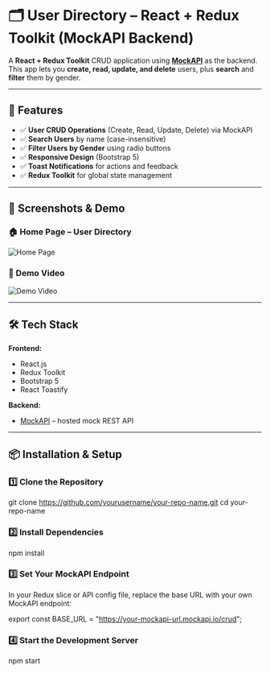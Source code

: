 # 🗂️ User Directory – React + Redux Toolkit (MockAPI Backend)

A **React + Redux Toolkit** CRUD application using **[MockAPI](https://mockapi.io/)** as the backend.  
This app lets you **create, read, update, and delete** users, plus **search** and **filter** them by gender.

---

## 🚀 Features

- ✅ **User CRUD Operations** (Create, Read, Update, Delete) via MockAPI
- ✅ **Search Users** by name (case-insensitive)
- ✅ **Filter Users by Gender** using radio buttons
- ✅ **Responsive Design** (Bootstrap 5)
- ✅ **Toast Notifications** for actions and feedback
- ✅ **Redux Toolkit** for global state management

---

## 📸 Screenshots & Demo

### 🏠 Home Page – User Directory

![Home Page]("./screenshots/home.png")

### 🎥 Demo Video

![Demo Video]("./screenshots/demo.mp4")

---

## 🛠️ Tech Stack

**Frontend:**

- React.js
- Redux Toolkit
- Bootstrap 5
- React Toastify

**Backend:**

- [MockAPI](https://mockapi.io/) – hosted mock REST API

---

## 📦 Installation & Setup

### 1️⃣ Clone the Repository

git clone https://github.com/yourusername/your-repo-name.git
cd your-repo-name

### 2️⃣ Install Dependencies

npm install

### 3️⃣ Set Your MockAPI Endpoint

In your Redux slice or API config file, replace the base URL with your own MockAPI endpoint:

export const BASE_URL = "https://your-mockapi-url.mockapi.io/crud";

### 4️⃣ Start the Development Server

npm start
